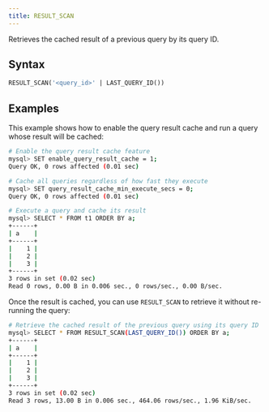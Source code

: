 ```yaml
---
title: RESULT_SCAN
---
```


Retrieves the cached result of a previous query by its query ID.

## Syntax

```sql
RESULT_SCAN('<query_id>' | LAST_QUERY_ID())
```

## Examples

This example shows how to enable the query result cache and run a query whose result will be cached:

```bash
# Enable the query result cache feature
mysql> SET enable_query_result_cache = 1;
Query OK, 0 rows affected (0.01 sec)

# Cache all queries regardless of how fast they execute
mysql> SET query_result_cache_min_execute_secs = 0;
Query OK, 0 rows affected (0.01 sec)

# Execute a query and cache its result
mysql> SELECT * FROM t1 ORDER BY a;
+------+
| a    |
+------+
|    1 |
|    2 |
|    3 |
+------+
3 rows in set (0.02 sec)
Read 0 rows, 0.00 B in 0.006 sec., 0 rows/sec., 0.00 B/sec.
```

Once the result is cached, you can use `RESULT_SCAN` to retrieve it without re-running the query:

```bash
# Retrieve the cached result of the previous query using its query ID
mysql> SELECT * FROM RESULT_SCAN(LAST_QUERY_ID()) ORDER BY a;
+------+
| a    |
+------+
|    1 |
|    2 |
|    3 |
+------+
3 rows in set (0.02 sec)
Read 3 rows, 13.00 B in 0.006 sec., 464.06 rows/sec., 1.96 KiB/sec.
```